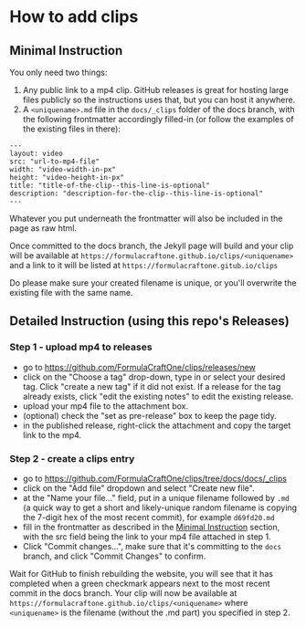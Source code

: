 # How to add clips

## Minimal Instruction

You only need two things:
1. Any public link to a mp4 clip. GitHub releases is great for hosting large files publicly so the instructions uses that, but you can host it anywhere.
2. A `<uniquename>.md` file in the `docs/_clips` folder of the docs branch, with the following frontmatter accordingly filled-in (or follow the examples of the existing files in there):

```
---
layout: video
src: "url-to-mp4-file"
width: "video-width-in-px"
height: "video-height-in-px"
title: "title-of-the-clip--this-line-is-optional"
description: "description-for-the-clip--this-line-is-optional"
---
```

Whatever you put underneath the frontmatter will also be included in the page as raw html.

Once committed to the docs branch, the Jekyll page will build and your clip will be available at `https://formulacraftone.github.io/clips/<uniquename>` and a link to it will be listed at `https://formulacraftone.gitub.io/clips`

Do please make sure your created filename is unique, or you'll overwrite the existing file with the same name.

## Detailed Instruction (using this repo's Releases)

### Step 1 - upload mp4 to releases
- go to https://github.com/FormulaCraftOne/clips/releases/new
- click on the "Choose a tag" drop-down, type in or select your desired tag. Click "create a new tag" if it did not exist. If a release for the tag already exists, click "edit the existing notes" to edit the existing release.
- upload your mp4 file to the attachment box.
- (optional) check the "set as pre-release" box to keep the page tidy.
- in the published release, right-click the attachment and copy the target link to the mp4.

### Step 2 - create a clips entry
- go to https://github.com/FormulaCraftOne/clips/tree/docs/docs/_clips
- click on the "Add file" dropdown and select "Create new file".
- at the "Name your file..." field, put in a unique filename followed by `.md` (a quick way to get a short and likely-unique random filename is copying the 7-digit hex of the most recent commit), for example `d69fd20.md`
- fill in the frontmatter as described in the [Minimal Instruction](#minimal-instruction) section, with the src field being the link to your mp4 file attached in step 1.
- Click "Commit changes...", make sure that it's committing to the `docs` branch, and click "Commit Changes" to confirm.

Wait for GitHub to finish rebuilding the website, you will see that it has completed when a green checkmark appears next to the most recent commit in the docs branch. Your clip will now be available at `https://formulacraftone.github.io/clips/<uniquename>` where `<uniquename>` is the filename (without the .md part) you specified in step 2.
